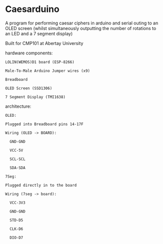 # Caesarduino
A program for performing caesar ciphers in arduino and serial outing to an OLED screen (whilst simultaneously outputting the number of rotations to an LED and a 7 segment display)

Built for CMP101 at Abertay University

hardware components:

    LOLIN(WEMOS)D1 board (ESP-8266)
    
    Male-To-Male Arduino Jumper wires (x9)
    
    Breadboard
    
    OLED Screen (SSD1306)
    
    7 Segment Display (TMI1638)
    
architecture:

    OLED:
    
    Plugged into Breadboard pins 14-17F
    
    Wiring (OLED -> BOARD):
    
      GND-GND
      
      VCC-5V
      
      SCL-SCL
      
      SDA-SDA
      
    7Seg:
    
    Plugged directly in to the board
    
    Wiring (7seg -> board):
    
      VCC-3V3
      
      GND-GND
      
      STD-D5
      
      CLK-D6
      
      DIO-D7
      
